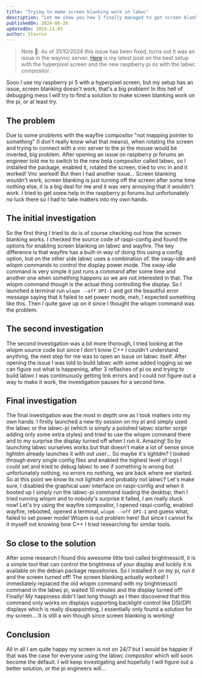 ```yaml
---
title: "Trying to make screen blanking work in labwc"
description: "Let me show you how I finally managed to get screen blanking working in Labwc."
publishedOn: 2024-06-26
updatedOn: 2024-11-03
author: Stavros
---
```


> Note 📝: As of 31/10/2024 this issue has been fixed, turns out it was an issue in the wayvnc server. [Here](https://doesmycode.work/posts/hyperpixel-raspberry-pi-os-bookworm) is my latest post on the best setup with the hyperpixel screen and the new raspberry pi os with the labwc compositor.

Sooo I use my raspberry pi 5 with a hyperpixel screen, but my setup has an issue, screen blanking doesn't work, that's a big problem! In this hell of debugging mess I will try to find a solution to make screen blanking work on the pi, or at least try.

## The problem

Due to some problems with the wayfire compositor "not mapping pointer to something" (I don't really know what that means), when rotating the screen and trying to connect with a vnc server to the pi the mouse would be inverted, big problem. After opening an issue on raspberry pi forums an engineer told me to switch to the new beta compositor called labwc, so I installed the package, enabled it, rotated the screen, tried to vnc in and it worked! Vnc worked! But then I had another issue... Screen blanking wouldn't work, screen blanking is just turning off the screen after some time nothing else, it is a big deal for me and it was very annoying that it wouldn't work. I tried to get some help in the raspberry pi forums but unfortunately no luck there so I had to take matters into my own hands.

## The initial investigation

So the first thing I tried to do is of course checking out how the screen blanking works. I checked the source code of raspi-config and found the options for enabling screen blanking on labwc and wayfire. The key difference is that wayfire has a built-in way of doing this using a config option, but on the other side labwc uses a combination of. the sway-idle and wlopm commands to control the display power mode. The sway-idle command is very simple it just runs a command after some time and another one when something happens so we are not interested in that. The wlopm command though is the actual thing controlling the display. So I launched a terminal run `wlopm --off DPI-1` and got the beautiful error message saying that it failed to set power mode, meh, I expected something like this. Then I quite gave up on it since I thought the wlopm command was the problem.

## The second investigation

The second investigation was a bit more thorough, I tried looking at the wlopm source code but since I don't know C++ I couldn't understand anything, the next step for me was to open an issue on labwc itself. After opening the issue I was told to build labwc with some added logging so we can figure out what is happening, after 3 reflashes of pi os and trying to build labwc I was continuously getting link errors and I could not figure out a way to make it work, the investigation pauses for a second time.

## Final investigation

The final investigation was the most in depth one as I took matters into my own hands. I firstly launched a new tty session on my pi and simply used the labwc or the labwc-pi (which is simply a polished labwc starter script adding only some extra styles) and tried to use the wlopm command there and to my surprise the display turned off when I run it. Amazing! So by launching labwc ourselves works but that doesn't make a lot of sense since lightdm already launches it with out user... So maybe it's lightdm? I looked through every single config files and enabled the highest level of logs I could set and tried to debug labwc to see if something is wrong but unfortunately nothing, no errors no nothing, we are back where we started. So at this point we know its not lightdm and probably not labwc? Let's make sure, I disabled the graphical user interface on raspi-config and when it booted up I simply run the labwc-pi command loading the desktop, then I tried running wlopm and to nobody's surprise it failed, I am really stuck now! Let's try using the wayfire compositor, I opened raspi-config, enabled wayfire, rebooted, opened a terminal, `wlopm --off DPI-1` and guess what, failed to set power mode! Wlopm is out problem here! But since I cannot fix it myself not knowing how C++ I tried researching for similar tools.

## So close to the solution

After some research I found this awesome little tool called brightnessctl, it is a simple tool that can control the brightness of your display and luckily it is available on the debian package repositories. So I installed it on my pi, run it and the screen turned off! The screen blanking actually worked! I immediately replaced the old wlopm command with my brightnessctl command in the labwc pi, waited 10 minutes and the display turned off! Finally! My happiness didn't last long though as I then discovered that this command only works on displays supporting backlight control like DSI/DPI displays which is really disappointing, I essentially only found a solution for my screen... It is still a win though since screen blanking is working!

## Conclusion

All in all I am quite happy my screen is not on 24/7 but I would be happier if that was the case for everyone using the labwc compositor which will soon become the default. I will keep investigating and hopefully I will figure out a better solution, or the pi engineers will...
